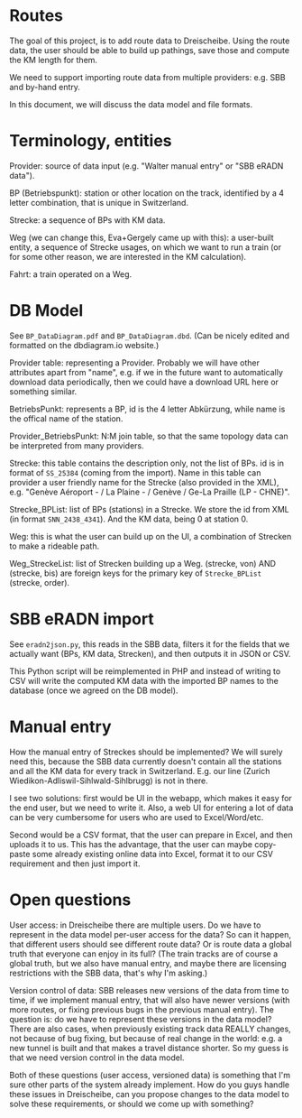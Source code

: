 # Routes

The goal of this project, is to add route data to Dreischeibe.  Using
the route data, the user should be able to build up pathings, save
those and compute the KM length for them.

We need to support importing route data from multiple providers:
e.g. SBB and by-hand entry.

In this document, we will discuss the data model and file formats.

# Terminology, entities

Provider: source of data input (e.g. "Walter manual entry" or "SBB
eRADN data").

BP (Betriebspunkt): station or other location on the track,
identified by a 4 letter combination, that is unique in Switzerland.

Strecke: a sequence of BPs with KM data.

Weg (we can change this, Eva+Gergely came up with this): a user-built
entity, a sequence of Strecke usages, on which we want to run a train
(or for some other reason, we are interested in the KM calculation).

Fahrt: a train operated on a Weg.

# DB Model

See `BP_DataDiagram.pdf` and `BP_DataDiagram.dbd`.  (Can be nicely
edited and formatted on the dbdiagram.io website.)

Provider table: representing a Provider.  Probably we will have other
attributes apart from "name", e.g. if we in the future want to
automatically download data periodically, then we could have a
download URL here or something similar.

BetriebsPunkt: represents a BP, id is the 4 letter Abkürzung, while
name is the offical name of the station.

Provider_BetriebsPunkt: N:M join table, so that the same topology data
can be interpreted from many providers.

Strecke: this table contains the description only, not the list of
BPs.  id is in format of `SS_25384` (coming from the import).  Name in
this table can provider a user friendly name for the Strecke (also
provided in the XML), e.g. "Genève Aéroport - / La Plaine - / Genève /
Ge-La Praille (LP - CHNE)".

Strecke_BPList: list of BPs (stations) in a Strecke.  We store the id
from XML (in format `SNN_2438_4341`).  And the KM data, being 0 at
station 0.

Weg: this is what the user can build up on the UI, a combination of
Strecken to make a rideable path.

Weg_StreckeList: list of Strecken building up a Weg.  (strecke, von)
AND (strecke, bis) are foreign keys for the primary key of
`Strecke_BPList` (strecke, order).

# SBB eRADN import

See `eradn2json.py`, this reads in the SBB data, filters it for the
fields that we actually want (BPs, KM data, Strecken), and then
outputs it in JSON or CSV.

This Python script will be reimplemented in PHP and instead of writing
to CSV will write the computed KM data with the imported BP names to
the database (once we agreed on the DB model).

# Manual entry

How the manual entry of Streckes should be implemented?  We will
surely need this, because the SBB data currently doesn't contain all
the stations and all the KM data for every track in Switzerland.
E.g. our line (Zurich Wiedikon-Adliswil-Sihlwald-Sihlbrugg) is not
in there.

I see two solutions: first would be UI in the webapp, which makes it
easy for the end user, but we need to write it.  Also, a web UI for
entering a lot of data can be very cumbersome for users who are used
to Excel/Word/etc.

Second would be a CSV format, that the user can prepare in Excel, and
then uploads it to us.  This has the advantage, that the user can
maybe copy-paste some already existing online data into Excel, format
it to our CSV requirement and then just import it.

# Open questions

User access: in Dreischeibe there are multiple users.  Do we have to
represent in the data model per-user access for the data?  So can it
happen, that different users should see different route data?  Or is
route data a global truth that everyone can enjoy in its full?  (The
train tracks are of course a global truth, but we also have manual
entry, and maybe there are licensing restrictions with the SBB data,
that's why I'm asking.)

Version control of data: SBB releases new versions of the data from
time to time, if we implement manual entry, that will also have newer
versions (with more routes, or fixing previous bugs in the previous
manual entry).  The question is: do we have to represent these
versions in the data model?  There are also cases, when previously
existing track data REALLY changes, not because of bug fixing, but
because of real change in the world: e.g. a new tunnel is built and
that makes a travel distance shorter.  So my guess is that we need
version control in the data model.

Both of these questions (user access, versioned data) is something
that I'm sure other parts of the system already implement.  How do you
guys handle these issues in Dreischeibe, can you propose changes to
the data model to solve these requirements, or should we come up with
something?
